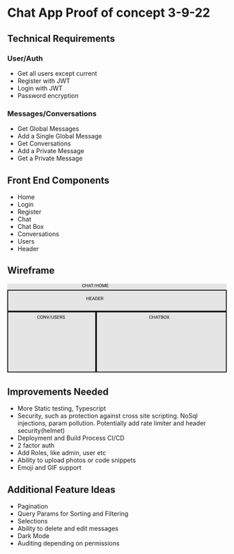 # Chat App Proof of concept 3-9-22

## Technical Requirements

### User/Auth

- Get all users except current
- Register with JWT
- Login with JWT
- Password encryption

### Messages/Conversations

- Get Global Messages
- Add a Single Global Message
- Get Conversations
- Add a Private Message
- Get a Private Message

## Front End Components

- Home
- Login
- Register
- Chat
- Chat Box
- Conversations
- Users
- Header

## Wireframe

![wireframe](./wireframe.png)

## Improvements Needed

- More Static testing, Typescript
- Security, such as protection against cross site scripting. NoSql injections, param pollution. Potentially add rate limiter and header security(helmet)
- Deployment and Build Process CI/CD
- 2 factor auth
- Add Roles, like admin, user etc
- Ability to upload photos or code snippets
- Emoji and GIF support

## Additional Feature Ideas

- Pagination
- Query Params for Sorting and Filtering
- Selections
- Ability to delete and edit messages
- Dark Mode
- Auditing depending on permissions
